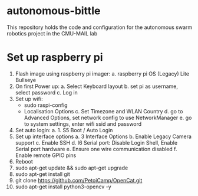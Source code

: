 # autonomous-bittle
This repository holds the code and configuration for the autonomous swarm robotics project in the CMU-MAIL lab

# Set up raspberry pi
1. Flash image using raspberry pi imager:
   a. raspberry pi OS (Legacy) Lite Bullseye
2. On first Power up:
   a. Select Keyboard layout
   b. set pi as username, select password
   c. Log in
3. Set up wifi:
   - sudo raspi-config
   - Localisation Options
   c. Set Timezone and WLAN Country
   d. go to Advanced Options, set network config to use NetworkManager
   e. go to system settings, enter wifi ssid and password
5. Set auto login:
   a. 1. S5 Boot / Auto Login
6. Set up interface options
   a. 3 Interface Options
   b. Enable Legacy Camera support
   c. Enable SSH
   d. I6 Serial port: Disable Login Shell, Enable Serial port hardware
   e. Ensure one wire communication disabled
   f. Enable remote GPIO pins
7. Reboot
8. sudo apt-get update && sudo apt-get upgrade
9. sudo apt-get install git
10. git clone https://github.com/PetoiCamp/OpenCat.git
11. sudo apt-get install python3-opencv -y

